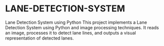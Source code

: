 # LANE-DETECTION-SYSTEM
Lane Detection System using Python This project implements a Lane Detection System using Python and image processing techniques. It reads an image, processes it to detect lane lines, and outputs a visual representation of detected lanes.
